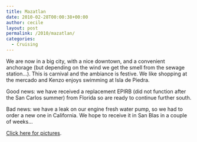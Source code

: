 ```yaml
---
title: Mazatlan
date: 2010-02-28T00:00:38+00:00
author: cecile
layout: post
permalink: /2010/mazatlan/
categories:
  - Cruising
---
```

We are now in a big city, with a nice downtown, and a convenient anchorage (but
depending on the wind we get the smell from the sewage station&#8230;). This is
carnival and the ambiance is festive. We like shopping at the mercado and Kenzo
enjoys swimming at Isla de Piedra.

Good news: we have received a replacement EPIRB (did not function after the San
Carlos summer) from Florida so are ready to continue further south.

Bad news: we have a leak on our engine fresh water pump, so we had to order a
new one in California. We hope to receive it in San Blas in a couple of
weeks&#8230;

[Click here for pictures](https://photos.flupes.org/Public/Plume/Sabbatical/2010-02TopolobampoAndMazatlan/).